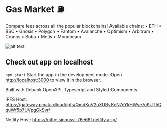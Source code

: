 # Gas Market ⛽

Compare fees across all the popular blockchains!
Available chains: 
• ETH
• BSC
• Gnosis
• Polygon
• Fantom
• Avalanche
• Optimism
• Arbitrum
• Cronos
• Boba
• Metis
• Moonbeam

![alt text](https://github.com/web3wolf/gas-market/blob/main/public/gasmarket.png)
## Check out app on localhost

`npm start`
Start the app in the development mode.
Open [http://localhost:3000](http://localhost:3000) to view it in the browser.

Built with Debank OpenAPI, Typescript and Styled Components.

IPFS Host: https://gateway.pinata.cloud/ipfs/QmdKuV2uXUByKcN7eYkHWve7o9UT5QquWf5p7UVpgGkSvr/

Netlify Host: https://nifty-sinoussi-76e68f.netlify.app/
